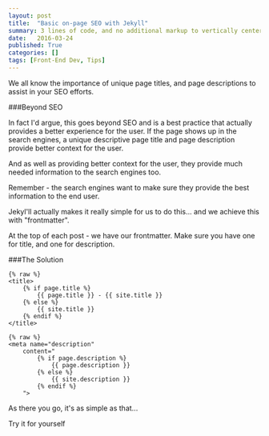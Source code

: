 ```yaml
---
layout: post
title:  "Basic on-page SEO with Jekyll"
summary: 3 lines of code, and no additional markup to vertically center an element within another element of unknown height
date:   2016-03-24
published: True
categories: []
tags: [Front-End Dev, Tips]
---
```


<p class="p-intro">We all know the importance of unique page titles, and page descriptions to assist in your SEO efforts.</p>

###Beyond SEO

In fact I'd argue, this goes beyond SEO and is a best practice that actually provides a better experience for the user. If the page shows up in the search engines, a unique descriptive page title and page description provide better context for the user.

And as well as providing better context for the user, they provide much needed information to the search engines too.

Remember - the search engines want to make sure they provide the best information to the end user.

Jekyl'll actually makes it really simple for us to do this... and we achieve this with  "frontmatter".

At the top of each post - we have our frontmatter. Make sure you have one for title, and one for description. 


###The Solution

```
{% raw %}
<title>
	{% if page.title %}
		{{ page.title }} - {{ site.title }}
	{% else %}
		{{ site.title }}
	{% endif %}
</title>
```
```
{% raw %}
<meta name="description" 
	content="
		{% if page.description %}
			{{ page.description }}
		{% else %}
			{{ site.description }}
		{% endif %}
	">
```
As there you go, it's as simple as that... 

Try it for yourself
